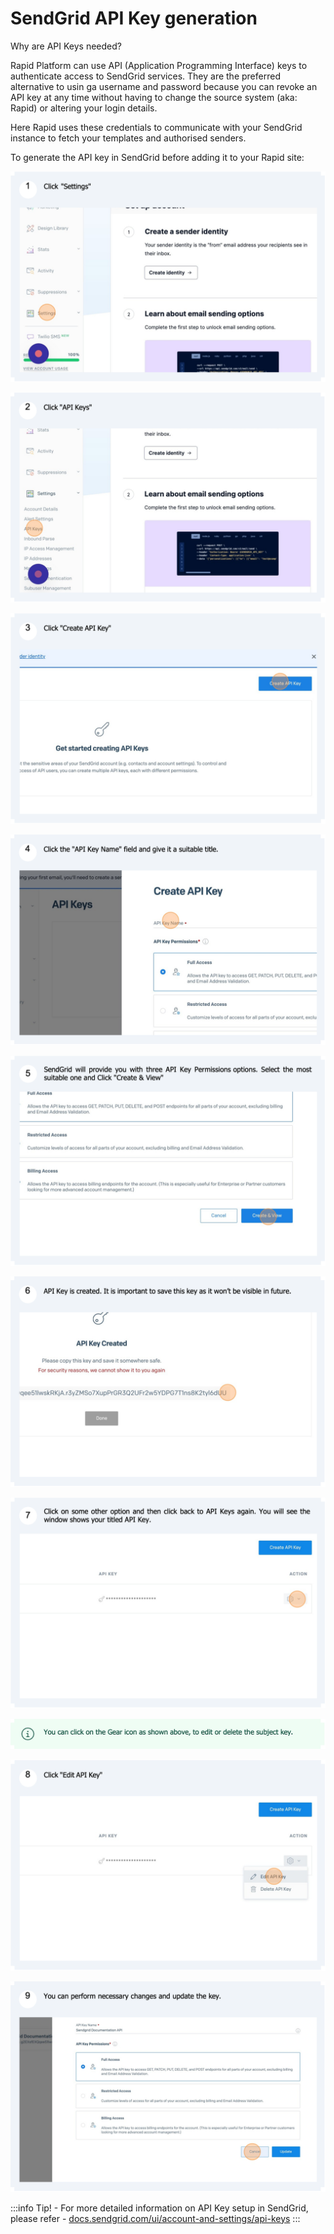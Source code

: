 # SendGrid API Key generation

Why are API Keys needed?

Rapid Platform can use API (Application Programming Interface) keys to authenticate access to SendGrid services. They are the preferred alternative to usin ga username and password because you can revoke an API key at any time without having to change the source system (aka: Rapid) or altering your login details.

Here Rapid uses these credentials to communicate with your SendGrid instance to fetch your templates and authorised senders.

To generate the API key in SendGrid before adding it to your Rapid site:

![Picture 11.png](./downloaded_image_1705285880415.png)

![Picture 12.png](./downloaded_image_1705285881446.png)

![Picture 13.png](./downloaded_image_1705285882471.png)

![Picture 14.png](./downloaded_image_1705285883491.png)

![Picture 15.png](./downloaded_image_1705285884518.png)

![Picture 16.png](./downloaded_image_1705285885539.png)

![Picture 17.png](./downloaded_image_1705285886561.png)

![Picture 18.png](./downloaded_image_1705285887570.png)

![Picture 19.png](./downloaded_image_1705285888587.png)

![Picture 20.png](./downloaded_image_1705285889607.png)

:::info
Tip! - For more detailed information on API Key setup in SendGrid, please refer - [docs.sendgrid.com/ui/account-and-settings/api-keys](https://docs.rapidplatform.com/docs.sendgrid.com/ui/account-and-settings/api-keys)
:::